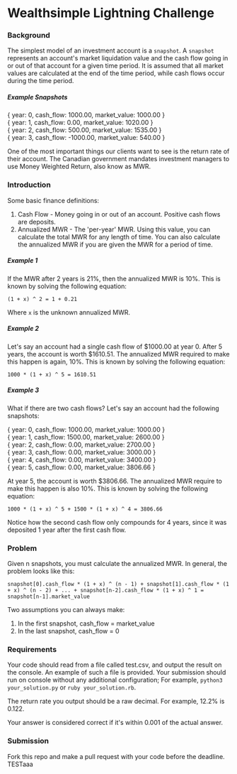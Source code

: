 # Wealthsimple Lightning Challenge

### Background

The simplest model of an investment account is a `snapshot`. A `snapshot` represents an account's market liquidation value and the cash flow going in or out of that account for a given time period. It is assumed that all market values are calculated at the end of the time period, while cash flows occur during the time period.

##### Example Snapshots

{ year: 0, cash_flow: 1000.00, market_value: 1000.00 }  
{ year: 1, cash_flow: 0.00, market_value: 1020.00 }  
{ year: 2, cash_flow: 500.00, market_value: 1535.00 }  
{ year: 3, cash_flow: -1000.00, market_value: 540.00 }

One of the most important things our clients want to see is the return rate of their account. The Canadian government mandates investment managers to use Money Weighted Return, also know as MWR.


### Introduction

Some basic finance definitions:  
1. Cash Flow - Money going in or out of an account. Positive cash flows are deposits.  
2. Annualized MWR - The 'per-year' MWR. Using this value, you can calculate the total MWR for any length of time. You can also calculate the annualized MWR if you are given the MWR for a period of time.  

##### Example 1

If the MWR after 2 years is 21%, then the annualized MWR is 10%. This is known by solving the following equation:

`(1 + x) ^ 2 = 1 + 0.21`

Where `x` is the unknown annualized MWR.

##### Example 2

Let's say an account had a single cash flow of $1000.00 at year 0. After 5 years, the account is worth $1610.51. The annualized MWR required to make this happen is again, 10%. This is known by solving the following equation:

`1000 * (1 + x) ^ 5 = 1610.51`

##### Example 3

What if there are two cash flows? Let's say an account had the following snapshots:

{ year: 0, cash_flow: 1000.00, market_value: 1000.00 }  
{ year: 1, cash_flow: 1500.00, market_value: 2600.00 }  
{ year: 2, cash_flow: 0.00, market_value: 2700.00 }  
{ year: 3, cash_flow: 0.00, market_value: 3000.00 }  
{ year: 4, cash_flow: 0.00, market_value: 3400.00 }  
{ year: 5, cash_flow: 0.00, market_value: 3806.66 }  

At year 5, the account is worth $3806.66. The annualized MWR require to make this happen is also 10%. This is known by solving the following equation:

`1000 * (1 + x) ^ 5 + 1500 * (1 + x) ^ 4 = 3806.66`

Notice how the second cash flow only compounds for 4 years, since it was deposited 1 year after the first cash flow.


### Problem

Given n snapshots, you must calculate the annualized MWR. In general, the problem looks like this:

`snapshot[0].cash_flow * (1 + x) ^ (n - 1) + snapshot[1].cash_flow * (1 + x) ^ (n - 2) + ... + snapshot[n-2].cash_flow * (1 + x) ^ 1 = snapshot[n-1].market_value`

Two assumptions you can always make:  
1. In the first snapshot, cash_flow = market_value  
2. In the last snapshot, cash_flow = 0  


### Requirements

Your code should read from a file called test.csv, and output the result on the console. An example of such a file is provided. Your submission should run on console without any additional configuration; For example, `python3 your_solution.py` or `ruby your_solution.rb`.

The return rate you output should be a raw decimal. For example, 12.2% is 0.122.

Your answer is considered correct if it's within 0.001 of the actual answer.


### Submission

Fork this repo and make a pull request with your code before the deadline.
TESTaaa
